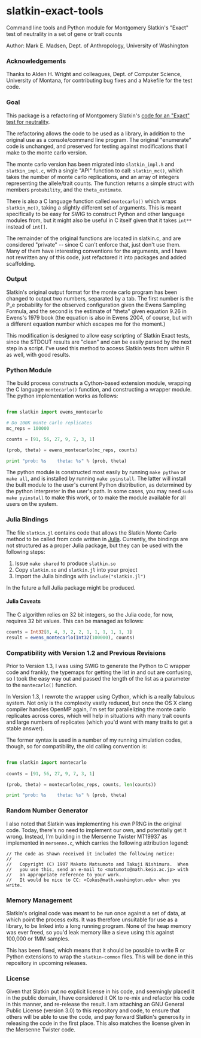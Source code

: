 slatkin-exact-tools
===================

Command line tools and Python module for Montgomery Slatkin's "Exact" test of neutrality in a set of gene or trait counts

Author:  Mark E. Madsen, Dept. of Anthropology, University of Washington


### Acknowledgements ###

Thanks to Alden H. Wright and colleagues, Dept. of Computer Science, University of Montana, for contributing bug fixes and a Makefile for the test code.  



### Goal ###

This package is a refactoring of Montgomery Slatkin's [code for an "Exact" test for neutrality](http://ib.berkeley.edu/labs/slatkin/monty/Ewens_exact.program).  

The refactoring allows the code to be used as a library, in addition to the original use as a console/command line program.  The original "enumerate" code is unchanged, and preserved for testing against modifications that I make to the monte carlo version.  

The monte carlo version has been migrated into `slatkin_impl.h` and `slatkin_impl.c`, with a single "API" function to call: `slatkin_mc()`, which takes the number of monte carlo replications, and an array of integers representing the allele/trait counts.  The function returns a simple struct with members `probability`, and the `theta_estimate`.

There is also a C language function called `montecarlo()` which wraps `slatkin_mc()`, taking a slightly different set of arguments.  This is meant specifically to be easy for SWIG to construct Python and other language modules from, but it might also be useful in C itself given that it takes `int**` instead of `int[]`.  

The remainder of the original functions are located in slatkin.c, and are considered "private" -- since C can't enforce that, just don't use them.  Many of them have interesting conventions for the arguments, and I have not rewritten any of this code, just refactored it into packages and added scaffolding.  

### Output ###

Slatkin's original output format for the monte carlo program has been changed to output two numbers, separated by a tab.  The first number is the P_e probability for the observed configuration given the Ewens Sampling Formula, and the second is the estimate of "theta" given equation 9.26 in Ewens's 1979 book (the equation is also in Ewens 2004, of course, but with a different equation number which escapes me for the moment.)

This modification is designed to allow easy scripting of Slatkin Exact tests, since the STDOUT results are "clean" and can be easily parsed by the next step in a script.  I've used this method to access Slatkin tests from within R as well, with good results.  

### Python Module ###

The build process constructs a Cython-based extension module, wrapping the C language `montecarlo()` function, and constructing a wrapper module.  The python implementation works as follows:

```python

from slatkin import ewens_montecarlo

# Do 100K monte carlo replicates
mc_reps = 100000 

counts = [91, 56, 27, 9, 7, 3, 1]

(prob, theta) = ewens_montecarlo(mc_reps, counts)

print "prob: %s    theta: %s" % (prob, theta)

```


The python module is constructed most easily by running `make python` or `make all`, and is installed by running `make pyinstall`.  The latter will install the built module to the user's current Python distribution, as determined by the python interpreter in the user's path.  In some cases, you may need `sudo make pyinstall` to make this work, or to make the module available for all users on the system.  

### Julia Bindings ###

The file `slatkin.jl` contains code that allows the Slatkin Monte Carlo method
to be called from code written in [Julia](https://julialang.org). Currently,
the bindings are not structured as a proper Julia package, but they can be used
with the following steps:

  1. Issue `make shared` to produce `slatkin.so`
  2. Copy `slatkin.so` and `slatkin.jl` into your project
  3. Import the Julia bindings with `include("slatkin.jl")`

In the future a full Julia package might be produced.

#### Julia Caveats ####

The C algorithm relies on 32 bit integers, so the Julia code, for now, requires
32 bit values. This can be managed as follows:

```julia
counts = Int32[8, 4, 3, 2, 2, 1, 1, 1, 1, 1, 1]
result = ewens_montecarlo(Int32(100000), counts)
```


### Compatibility with Version 1.2 and Previous Revisions ###

Prior to Version 1.3, I was using SWIG to generate the Python to C wrapper code and frankly, the typemaps for getting the list in and out are confusing, so I took the easy way out and passed the length of the list
as a parameter to the `montecarlo()` function.  

In Version 1.3, I rewrote the wrapper using Cython, which is a really fabulous system.  Not only is the complexity vastly reduced, but once the OS X clang compiler handles OpenMP again, I'm set for parallelizing 
the monte carlo replicates across cores, which will help in situations with many trait counts and large numbers of replicates (which you'd want with many traits to get a stable answer).  

The former syntax is used in a number of my running simulation codes, though, so for compatibility, the old calling convention is:

```python

from slatkin import montecarlo
 
counts = [91, 56, 27, 9, 7, 3, 1]

(prob, theta) = montecarlo(mc_reps, counts, len(counts))

print "prob: %s    theta: %s" % (prob, theta)
```


### Random Number Generator ###

I also noted that Slatkin was implementing his own PRNG in the original code.  Today, there's no need to implement our own, and potentially get it wrong.  Instead, I'm building in the Mersenne Twister MT19937 as implemented in `mersenne.c`, which carries the following attribution legend:

```
// The code as Shawn received it included the following notice:
//
//   Copyright (C) 1997 Makoto Matsumoto and Takuji Nishimura.  When
//   you use this, send an e-mail to <matumoto@math.keio.ac.jp> with
//   an appropriate reference to your work.
//   It would be nice to CC: <Cokus@math.washington.edu> when you write.

```

### Memory Management ###

Slatkin's original code was meant to be run once against a set of data, at which point the process exits.  It was therefore unsuitable for use as a library, to be linked into a long running program.  None of the heap memory was ever freed, so you'd leak memory like a sieve using this against 100,000 or 1MM samples.  

This has been fixed, which means that it should be possible to write R or Python extensions to wrap the `slatkin-common` files.  This will be done in this repository in upcoming releases.  

### License ###

Given that Slatkin put no explicit license in his code, and seemingly placed it in the public domain, I have considered it OK to re-mix and refactor his code in this manner, and re-release the result.  I am attaching an GNU General Public License (version 3.0) to this repository and code, to ensure that others will be able to use the code, and pay forward Slatkin's generosity in releasing the code in the first place.  This also matches the license given in the Mersenne Twister code.  





